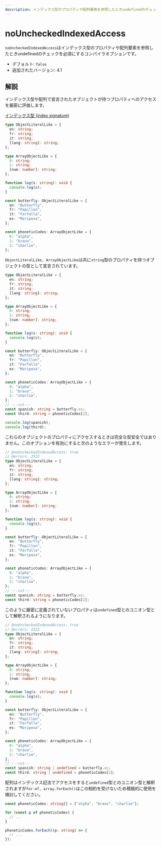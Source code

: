 ```yaml
---
description: インデックス型のプロパティや配列要素を参照したときundefinedのチェックを必須にする
---
```


# noUncheckedIndexedAccess

`noUncheckedIndexedAccess`はインデックス型のプロパティや配列要素を参照したときundefinedのチェックを必須にするコンパイラオプションです。

- デフォルト: `false`
- 追加されたバージョン: 4.1

## 解説

インデックス型や配列で宣言されたオブジェクトが持つプロパティへのアクセスを厳密に評価します。

[インデックス型 (index signature)](../values-types-variables/object/index-signature.md)

```ts twoslash
type ObjectLiteralLike = {
  en: string;
  fr: string;
  it: string;
  [lang: string]: string;
};

type ArrayObjectLike = {
  0: string;
  1: string;
  [num: number]: string;
};

function log(s: string): void {
  console.log(s);
}

const butterfly: ObjectLiteralLike = {
  en: "Butterfly",
  fr: "Papillon",
  it: "Farfalla",
  es: "Mariposa",
};

const phoneticCodes: ArrayObjectLike = {
  0: "alpha",
  1: "bravo",
  2: "charlie",
};
```

`ObjectLiteralLike, ArrayObjectLike`は共に`string`型のプロパティを持つオブジェクトの型として宣言されています。

```ts twoslash
type ObjectLiteralLike = {
  en: string;
  fr: string;
  it: string;
  [lang: string]: string;
};

type ArrayObjectLike = {
  0: string;
  1: string;
  [num: number]: string;
};

function log(s: string): void {
  console.log(s);
}

const butterfly: ObjectLiteralLike = {
  en: "Butterfly",
  fr: "Papillon",
  it: "Farfalla",
  es: "Mariposa",
};

const phoneticCodes: ArrayObjectLike = {
  0: "alpha",
  1: "bravo",
  2: "charlie",
};
// ---cut---
const spanish: string = butterfly.es;
const third: string = phoneticCodes[2];

console.log(spanish);
console.log(third);
```

これらのオブジェクトのプロパティにアクセスするときは完全な型安全ではありません。このオプションを有効にすると次のようなエラーが発生します。

```ts twoslash
// @noUncheckedIndexedAccess: true
// @errors: 2322
type ObjectLiteralLike = {
  en: string;
  fr: string;
  it: string;
  [lang: string]: string;
};

type ArrayObjectLike = {
  0: string;
  1: string;
  [num: number]: string;
};

function log(s: string): void {
  console.log(s);
}

const butterfly: ObjectLiteralLike = {
  en: "Butterfly",
  fr: "Papillon",
  it: "Farfalla",
  es: "Mariposa",
};

const phoneticCodes: ArrayObjectLike = {
  0: "alpha",
  1: "bravo",
  2: "charlie",
};
// ---cut---
const spanish: string = butterfly.es;
const third: string = phoneticCodes[2];
```

このように厳密に定義されていないプロパティは`undefined`型とのユニオン型として解釈されるようになります。

```ts twoslash
// @noUncheckedIndexedAccess: true
// @errors: 2322
type ObjectLiteralLike = {
  en: string;
  fr: string;
  it: string;
  [lang: string]: string;
};

type ArrayObjectLike = {
  0: string;
  1: string;
  [num: number]: string;
};

function log(s: string): void {
  console.log(s);
}

const butterfly: ObjectLiteralLike = {
  en: "Butterfly",
  fr: "Papillon",
  it: "Farfalla",
  es: "Mariposa",
};

const phoneticCodes: ArrayObjectLike = {
  0: "alpha",
  1: "bravo",
  2: "charlie",
};
// ---cut---
const spanish: string | undefined = butterfly.es;
const third: string | undefined = phoneticCodes[2];
```

配列はインデックス記法でアクセスをすると`undefined`型とのユニオン型と解釈されますが`for-of, array.forEach()`はこの制約を受けないため積極的に使用を検討してください。

```ts twoslash
const phoneticCodes: string[] = ["alpha", "bravo", "charlie"];

for (const p of phoneticCodes) {
  // ...
}

phoneticCodes.forEach((p: string) => {
  // ...
});
```
